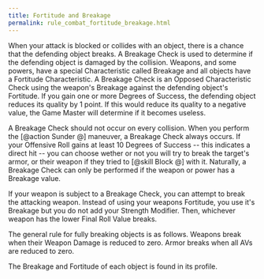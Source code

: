 ```yaml
---
title: Fortitude and Breakage
permalink: rule_combat_fortitude_breakage.html
---
```


When your attack is blocked or collides with an object, there is a chance that the defending object breaks. A Breakage Check is used to determine if the defending object is damaged by the collision. Weapons, and some powers, have a special Characteristic called Breakage and all objects have a Fortitude Characteristic. A Breakage Check is an Opposed Characteristic Check using the weapon's Breakage against the defending object's Fortitude. If you gain one or more Degrees of Success, the defending object reduces its quality by 1 point. If this would reduce its quality to a negative value, the Game Master will determine if it becomes useless. 

A Breakage Check should not occur on every collision. When you perform the [@action Sunder @] maneuver, a Breakage Check always occurs. If your Offensive Roll gains at least 10 Degrees of Success -- this indicates a direct hit -- you can choose wether or not you will try to break the target's armor, or their weapon if they tried to [@skill Block @] with it. Naturally, a Breakage Check can only be performed if the weapon or power has a Breakage value.

If your weapon is subject to a Breakage Check, you can attempt to break the attacking weapon. Instead of using your weapons Fortitude, you use it's Breakage but you do not add your Strength Modifier. Then, whichever weapon has the lower Final Roll Value breaks.

The general rule for fully breaking objects is as follows. Weapons break when their Weapon Damage is reduced to zero. Armor breaks when all AVs are reduced to zero.

The Breakage and Fortitude of each object is found in its profile.